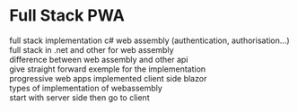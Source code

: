 # Full Stack PWA
full stack implementation c# web assembly (authentication, authorisation...) </br>full stack in .net and other for web assembly  </br>difference between web assembly and other api </br>give straight forward exemple for the implementation </br>progressive web apps implemented client side blazor </br>types of implementation of webassembly </br>start with server side then go to client
